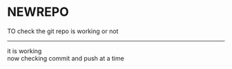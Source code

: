 # NEWREPO
TO check the git repo is working or not<hr>
it is working<br>
now checking commit and push at a time
